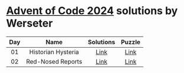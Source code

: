 [Advent of Code 2024](https://adventofcode.com/2024) solutions by Werseter
========================

| Day |                    Name                     |     Solutions     |                   Puzzle                    |
|:---:|:-------------------------------------------:|:-----------------:|:-------------------------------------------:|
| 01  |             Historian Hysteria              | [Link](src/day01) | [Link](http://adventofcode.com/2024/day/1)  |
| 02  |              Red-Nosed Reports              | [Link](src/day02) | [Link](http://adventofcode.com/2024/day/2)  |
